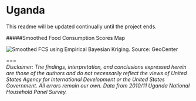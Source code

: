 Uganda
======
This readme will be updated continually until the project ends.  

#####Smoothed Food Consumption Scores Map
<p><img src="https://cloud.githubusercontent.com/assets/5873344/6397200/27cba878-bdb1-11e4-98a0-d36f2b9cc81e.png" alt="Smoothed FCS using Empirical Bayesian Kriging. Source: GeoCenter" align="middle"></p>

===  
*Disclaimer: The findings, interpretation, and conclusions expressed herein are those of the authors and do not necessarily reflect the views of United States Agency for International Development or the United States Government. All errors remain our own. Data from 2010/11 Uganda National Household Panel Survey.*  

